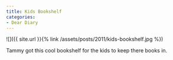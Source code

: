 ```yaml
---
title: Kids Bookshelf
categories:
- Dear Diary
---
```


![]({{ site.url }}{% link /assets/posts/2011/kids-bookshelf.jpg %})
  



Tammy got this cool bookshelf for the kids to keep there books in.
